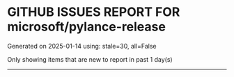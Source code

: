 
# GITHUB ISSUES REPORT FOR microsoft/pylance-release


Generated on 2025-01-14 using: stale=30, all=False


Only showing items that are new to report in past 1 day(s)


---




















